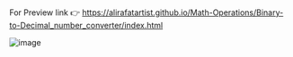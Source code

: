 For Preview link 👉 https://alirafatartist.github.io/Math-Operations/Binary-to-Decimal_number_converter/index.html

![image](https://github.com/alirafatartist/Math-Operations/assets/89305319/374a7ce7-56bd-471a-9a70-f13aa42ace02)

